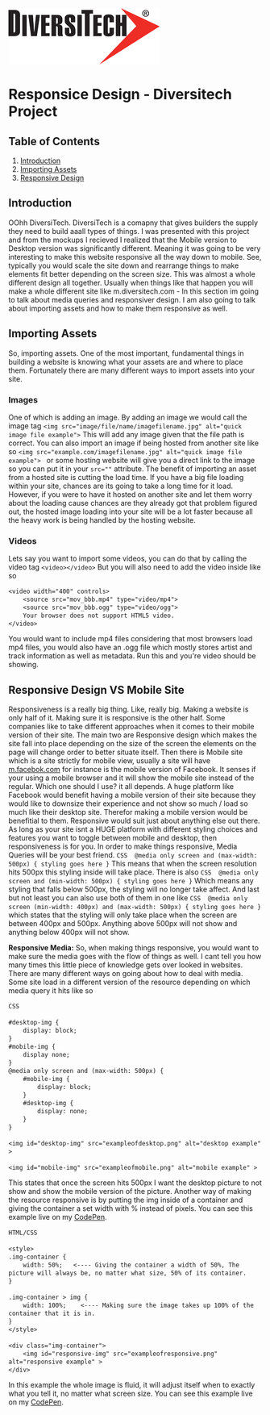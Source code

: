 ![brand image](../img/DiversiTech-logo.png)
# Responsice Design - Diversitech Project
## Table of Contents

1. [Introduction](#introduction)
2. [Importing Assets](#assets)
3. [Responsive Design](#responsive)

<a name="introduction"></a>
## Introduction
OOhh DiversiTech. DiversiTech is a comapny that gives builders the supply they need to build aaall types of things. I was presented with this project and from the mockups I recieved I realized that the Mobile version to Desktop version was significantly different. Meaning it was going to be very interesting to make this website responsive all the way down to mobile. See, typically you would scale the site down and rearrange things to make elements fit better depending on the screen size. This was almost a whole different design all together. Usually when things like that happen you will make a whole different site like m.diversitech.com - In this section im going to talk about media queries and responsiver design. I am also going to talk about importing assets and how to make them responsive as well.

<a name="assets"></a>
## Importing Assets
So, importing assets. One of the most important, fundamental things in building a website is knowing what your assets are and where to place them. Fortunately there are many different ways to import assets into your site. 
### Images
One of which is adding an image. By adding an image we would call the image tag ``` <img src="image/file/name/imagefilename.jpg" alt="quick image file example"> ``` This will add any image given that the file path is correct. You can also import an image if being hosted from another site like so ```<img src="example.com/imagefilename.jpg" alt="quick image file example"> ``` or some hosting website will give you a direct link to the image so you can put it in your ```src=""``` attribute. The benefit of importing an asset from a hosted site is cutting the load time. If you have a big file loading within your site, chances are its going to take a long time for it load. However, if you were to have it hosted on another site and let them worry about the loading cause chances are they already got that problem figured out, the hosted image loading into your site will be a lot faster because all the heavy work is being handled by the hosting website. 
### Videos
Lets say you want to import some videos, you can do that by calling the video tag ```<video></video>``` But you will also need to add the video inside like so
``` 
<video width="400" controls>
    <source src="mov_bbb.mp4" type="video/mp4">
    <source src="mov_bbb.ogg" type="video/ogg">
    Your browser does not support HTML5 video.
</video> 
```
You would want to include mp4 files considering that most browsers load mp4 files, you would also have an .ogg file which mostly stores artist and track information as well as metadata. Run this and you're video should be showing.

<a name="responsive"></a>
## Responsive Design VS Mobile Site
Responsiveness is a really big thing. Like, really big. Making a website is only half of it. Making sure it is responsive is the other half. Some companies like to take different approaches when it comes to their mobile version of their site. The main two are Responsive design which makes the site fall into place depending on the size of the screen the elements on the page will change order to better situate itself. Then there is Mobile site which is a site strictly for mobile view, usually a site will have [m.facebok.com](m.facebook.com) for instance is the mobile version of Facebook. It senses if your using a mobile browser and it will show the mobile site instead of the regular. Which one should I use? it all depends. A huge platform like Facebook would benefit having a mobile version of their site because they would like to downsize their experience and not show so much / load so much like their desktop site. Therefor making a mobile version would be benefitial to them. Responsive would suit just about anything else out there. As long as your site isnt a HUGE platform with different styling choices and features you want to toggle between mobile and desktop, then responsiveness is for you. 
In order to make things responsive, Media Queries will be your best friend. ```CSS  @media only screen and (max-width: 500px) { styling goes here }``` This means that when the screen resolution hits 500px this styling inside will take place. There is also ```CSS  @media only screen and (min-width: 500px) { styling goes here }``` Which means any styling that falls below 500px, the styling will no longer take affect. And last but not least you can also use both of them in one like ```CSS  @media only screen (min-width: 400px) and (max-width: 500px) { styling goes here }``` which states that the styling will only take place when the screen are between 400px and 500px. Anything above 500px will not show and anything below 400px will not show.

**Responsive Media:**
So, when making things responsive, you would want to make sure the media goes with the flow of things as well. I cant tell you how many times this little piece of knowledge gets over looked in websites. There are many different ways on going about how to deal with media. Some site load in a different version of the resource depending on which media query it hits like so
```
CSS

#desktop-img {
    display: block;
}
#mobile-img {
    display none;
}
@media only screen and (max-width: 500px) {
    #mobile-img {
        display: block;
    }
    #desktop-img {
        display: none;
    }
}

<img id="desktop-img" src="exampleofdesktop.png" alt="desktop example" >

<img id="mobile-img" src="exampleofmobile.png" alt="mobile example" >
```
This states that once the screen hits 500px I want the desktop picture to not show and show the mobile version of the picture.
Another way of making the resource responsive is by putting the img inside of a container and giving the container a set width with % instead of pixels.
You can see this example live on my [CodePen](https://codepen.io/MikeWasHere/pen/Zygqvy/).
```
HTML/CSS

<style>
.img-container {
    width: 50%;   <---- Giving the container a width of 50%, The picture will always be, no matter what size, 50% of its container.
}

.img-container > img {
    width: 100%;    <---- Making sure the image takes up 100% of the container that it is in.
}
</style>

<div class="img-container">
    <img id="responsive-img" src="exampleofresponsive.png" alt="responsive example" >
</div>

```
In this example the whole image is fluid, it will adjust itself when to exactly what you tell it, no matter what screen size.
You can see this example live on my [CodePen](https://codepen.io/MikeWasHere/pen/dRxgew).